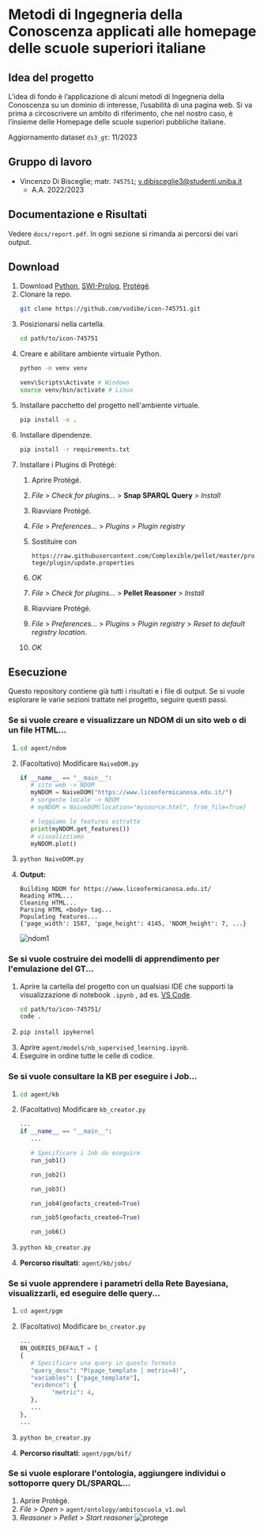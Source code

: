 # Metodi di Ingegneria della Conoscenza applicati alle homepage delle scuole superiori italiane

## Idea del progetto
L’idea di fondo è l’applicazione di alcuni metodi di Ingegneria della Conoscenza su un dominio di interesse, l’usabilità di una pagina web. Si va prima a circoscrivere un ambito di riferimento, che nel nostro caso, è l’insieme delle Homepage delle scuole superiori pubbliche italiane. 

Aggiornamento dataset `ds3_gt`: 11/2023

## Gruppo di lavoro
- Vincenzo Di Bisceglie; matr. `745751`; v.dibisceglie3@studenti.uniba.it
  - A.A. 2022/2023

## Documentazione e Risultati
Vedere `docs/report.pdf`. In ogni sezione si rimanda ai percorsi dei vari output.

## Download
1. Download [Python](https://www.python.org/downloads/), [SWI-Prolog](https://www.swi-prolog.org/Download.html), [Protégé](https://protege.stanford.edu/).
2. Clonare la repo.
   ```bash
   git clone https://github.com/vodibe/icon-745751.git
   ```
3. Posizionarsi nella cartella.
   ```bash
   cd path/to/icon-745751
   ```
4. Creare e abilitare ambiente virtuale Python.
   ```bash
   python -m venv venv

   venv\Scripts\Activate # Windows
   source venv/bin/activate # Linux
   ```
5. Installare pacchetto del progetto nell'ambiente virtuale. 
   ```bash
   pip install -e .
   ```
6. Installare dipendenze.
   ```bash
   pip install -r requirements.txt
   ```
7. Installare i Plugins di Protégé:
   1. Aprire Protégé.
   2. *File* > *Check for plugins...* > **Snap SPARQL Query** > *Install*
   3. Riavviare Protégé.
   4. *File* > *Preferences...* > *Plugins* > *Plugin registry*
   5. Sostituire con
      
      ```https://raw.githubusercontent.com/Complexible/pellet/master/protege/plugin/update.properties``` 

   6. *OK*
   7. *File* > *Check for plugins...* > **Pellet Reasoner** > *Install*
   8. Riavviare Protégé.
   9. *File* > *Preferences...* > *Plugins* > *Plugin registry* > *Reset to default registry location*.
   10. *OK*
   
## Esecuzione
Questo repository contiene già tutti i risultati e i file di output. Se si vuole esplorare le varie sezioni trattate nel progetto, seguire questi passi.

### Se si vuole creare e visualizzare un NDOM di un sito web o di un file HTML...
1. ```bash
   cd agent/ndom
   ```
2. (Facoltativo) Modificare `NaiveDOM.py`
   ```python
   if __name__ == "__main__":
      # sito web -> NDOM
      myNDOM = NaiveDOM("https://www.liceofermicanosa.edu.it/")
      # sorgente locale -> NDOM
      # myNDOM = NaiveDOM(location="mysource.html", from_file=True)

      # leggiamo le features estratte
      print(myNDOM.get_features())
      # visualizziamo
      myNDOM.plot()
   ```
3. ```bash
   python NaiveDOM.py
   ```
4. **Output:** 
   ```
   Building NDOM for https://www.liceofermicanosa.edu.it/
   Reading HTML...
   Cleaning HTML...
   Parsing HTML <body> tag...
   Populating features...
   {'page_width': 1587, 'page_height': 4145, 'NDOM_height': 7, ...}
   ```
   ![ndom1](./docs/img/ndom_out.PNG)
### Se si vuole costruire dei modelli di apprendimento per l'emulazione del GT...
1. Aprire la cartella del progetto con un qualsiasi IDE che supporti la visualizzazione di notebook `.ipynb` , ad es. [VS Code](https://code.visualstudio.com/). 
   ```bash
   cd path/to/icon-745751/
   code .
   ```
2. ```bash
   pip install ipykernel
   ```
3. Aprire `agent/models/nb_supervised_learning.ipynb`.
4. Eseguire in ordine tutte le celle di codice.

### Se si vuole consultare la KB per eseguire i Job...
1. ```bash
   cd agent/kb
   ```
2. (Facoltativo) Modificare `kb_creator.py`
   ```python
   ...
   if __name__ == "__main__":
      ...

      # Specificare i Job da eseguire
      run_job1()

      run_job2()

      run_job3()

      run_job4(geofacts_created=True)

      run_job5(geofacts_created=True)

      run_job6()
   ```
3. ```bash
   python kb_creator.py
   ```
4. **Percorso risultati**: `agent/kb/jobs/`

### Se si vuole apprendere i parametri della Rete Bayesiana, visualizzarli, ed eseguire delle query...
1. ```bash
   cd agent/pgm
   ```
2. (Facoltativo) Modificare `bn_creator.py`
   ```python
   ...
   BN_QUERIES_DEFAULT = [
   {
      # Specificare una query in questo formato
      "query_desc": "P(page_template | metric=4)",
      "variables": ["page_template"],
      "evidence": {
            "metric": 4,
      },
      ...
   },
   ...
   ```
3. ```bash
   python bn_creator.py
   ```
4. **Percorso risultati**: `agent/pgm/bif/`

### Se si vuole esplorare l'ontologia, aggiungere individui o sottoporre query DL/SPARQL...
1. Aprire Protègè.
2. *File* > *Open* > `agent/ontology/ambitoscuola_v1.owl`
3. *Reasoner* > *Pellet* > *Start reasoner*
![protege](./docs/img/protege.PNG)
   